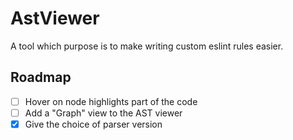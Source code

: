 # AstViewer

A tool which purpose is to make writing custom eslint rules easier.

## Roadmap

- [ ] Hover on node highlights part of the code
- [ ] Add a "Graph" view to the AST viewer
- [X] Give the choice of parser version